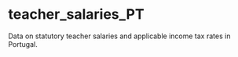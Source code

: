 # teacher_salaries_PT
 Data on statutory teacher salaries and applicable income tax rates in Portugal. 
